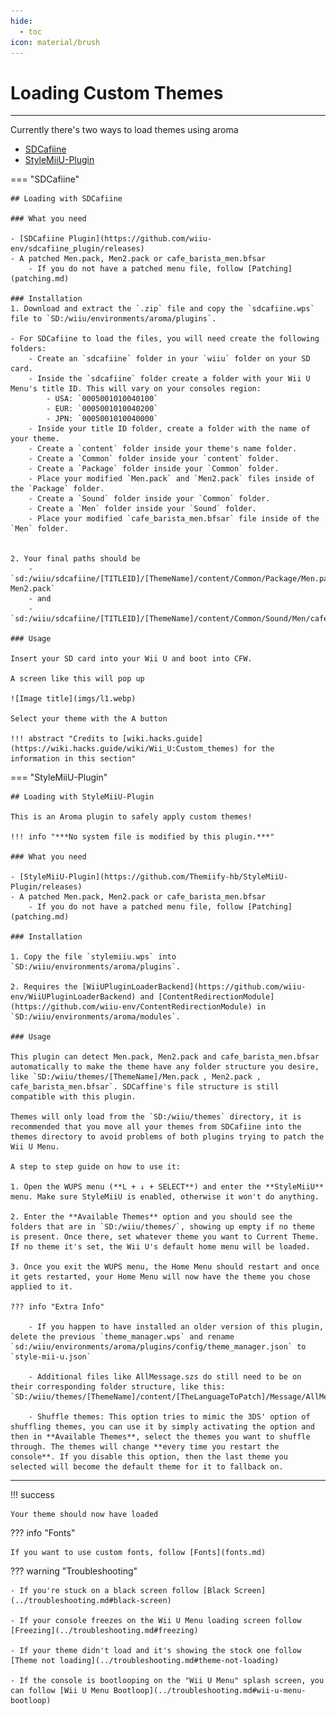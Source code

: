 ```yaml
---
hide:
  - toc
icon: material/brush
---
```


# Loading Custom Themes

--------------

Currently there's two ways to load themes using aroma

- [SDCafiine](#sdcafiine)
- [StyleMiiU-Plugin](#stylemiiu-plugin)

=== "SDCafiine"

    ## Loading with SDCafiine

    ### What you need

    - [SDCafiine Plugin](https://github.com/wiiu-env/sdcafiine_plugin/releases)
    - A patched Men.pack, Men2.pack or cafe_barista_men.bfsar
        - If you do not have a patched menu file, follow [Patching](patching.md)

    ### Installation
    1. Download and extract the `.zip` file and copy the `sdcafiine.wps` file to `SD:/wiiu/environments/aroma/plugins`.

    - For SDCafiine to load the files, you will need create the following folders: 
        - Create an `sdcafiine` folder in your `wiiu` folder on your SD card.
        - Inside the `sdcafiine` folder create a folder with your Wii U Menu's title ID. This will vary on your consoles region: 
            - USA: `0005001010040100`
            - EUR: `0005001010040200`
            - JPN: `0005001010040000`
        - Inside your title ID folder, create a folder with the name of your theme.
        - Create a `content` folder inside your theme's name folder.
        - Create a `Common` folder inside your `content` folder.
        - Create a `Package` folder inside your `Common` folder.
        - Place your modified `Men.pack` and `Men2.pack` files inside of the `Package` folder.
        - Create a `Sound` folder inside your `Common` folder.
        - Create a `Men` folder inside your `Sound` folder.
        - Place your modified `cafe_barista_men.bfsar` file inside of the `Men` folder.


    2. Your final paths should be
        - `sd:/wiiu/sdcafiine/[TITLEID]/[ThemeName]/content/Common/Package/Men.pack, Men2.pack`
        - and
        - `sd:/wiiu/sdcafiine/[TITLEID]/[ThemeName]/content/Common/Sound/Men/cafe_barista_men.bfsar`

    ### Usage

    Insert your SD card into your Wii U and boot into CFW.

    A screen like this will pop up

    ![Image title](imgs/l1.webp)

    Select your theme with the A button

    !!! abstract "Credits to [wiki.hacks.guide](https://wiki.hacks.guide/wiki/Wii_U:Custom_themes) for the information in this section"

=== "StyleMiiU-Plugin"

    ## Loading with StyleMiiU-Plugin

    This is an Aroma plugin to safely apply custom themes!

    !!! info "***No system file is modified by this plugin.***"

    ### What you need

    - [StyleMiiU-Plugin](https://github.com/Themiify-hb/StyleMiiU-Plugin/releases)
    - A patched Men.pack, Men2.pack or cafe_barista_men.bfsar
        - If you do not have a patched menu file, follow [Patching](patching.md)

    ### Installation

    1. Copy the file `stylemiiu.wps` into `SD:/wiiu/environments/aroma/plugins`.

    2. Requires the [WiiUPluginLoaderBackend](https://github.com/wiiu-env/WiiUPluginLoaderBackend) and [ContentRedirectionModule](https://github.com/wiiu-env/ContentRedirectionModule) in `SD:/wiiu/environments/aroma/modules`.

    ### Usage

    This plugin can detect Men.pack, Men2.pack and cafe_barista_men.bfsar automatically to make the theme have any folder structure you desire, like `SD:/wiiu/themes/[ThemeName]/Men.pack , Men2.pack , cafe_barista_men.bfsar`. SDCaffine's file structure is still compatible with this plugin. 

    Themes will only load from the `SD:/wiiu/themes` directory, it is recommended that you move all your themes from SDCafiine into the themes directory to avoid problems of both plugins trying to patch the Wii U Menu.

    A step to step guide on how to use it:

    1. Open the WUPS menu (**L + ↓ + SELECT**) and enter the **StyleMiiU** menu. Make sure StyleMiiU is enabled, otherwise it won't do anything.

    2. Enter the **Available Themes** option and you should see the folders that are in `SD:/wiiu/themes/`, showing up empty if no theme is present. Once there, set whatever theme you want to Current Theme. If no theme it's set, the Wii U's default home menu will be loaded.

    3. Once you exit the WUPS menu, the Home Menu should restart and once it gets restarted, your Home Menu will now have the theme you chose applied to it.

    ??? info "Extra Info"
    
        - If you happen to have installed an older version of this plugin, delete the previous `theme_manager.wps` and rename `sd:/wiiu/environments/aroma/plugins/config/theme_manager.json` to `style-mii-u.json`

        - Additional files like AllMessage.szs do still need to be on their corresponding folder structure, like this: `SD:/wiiu/themes/[ThemeName]/content/[TheLanguageToPatch]/Message/AllMessage.szs`

        - Shuffle themes: This option tries to mimic the 3DS' option of shuffling themes, you can use it by simply activating the option and then in **Available Themes**, select the themes you want to shuffle through. The themes will change **every time you restart the console**. If you disable this option, then the last theme you selected will become the default theme for it to fallback on.

-----------------

!!! success

    Your theme should now have loaded

??? info "Fonts"

    If you want to use custom fonts, follow [Fonts](fonts.md)

??? warning "Troubleshooting"

    - If you're stuck on a black screen follow [Black Screen](../troubleshooting.md#black-screen)

    - If your console freezes on the Wii U Menu loading screen follow [Freezing](../troubleshooting.md#freezing)

    - If your theme didn't load and it's showing the stock one follow [Theme not loading](../troubleshooting.md#theme-not-loading)

    - If the console is bootlooping on the "Wii U Menu" splash screen, you can follow [Wii U Menu Bootloop](../troubleshooting.md#wii-u-menu-bootloop)
